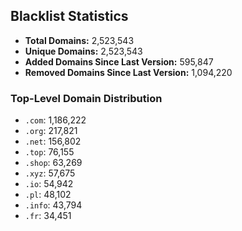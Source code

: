 ## Blacklist Statistics

- **Total Domains:** 2,523,543
- **Unique Domains:** 2,523,543
- **Added Domains Since Last Version:** 595,847
- **Removed Domains Since Last Version:** 1,094,220

### Top-Level Domain Distribution

-  `.com`: 1,186,222
-  `.org`: 217,821
-  `.net`: 156,802
-  `.top`: 76,155
-  `.shop`: 63,269
-  `.xyz`: 57,675
-  `.io`: 54,942
-  `.pl`: 48,102
-  `.info`: 43,794
-  `.fr`: 34,451
